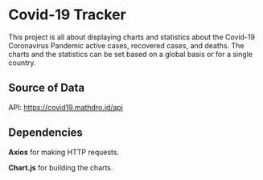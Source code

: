 # Covid-19 Tracker

This project is all about displaying charts and statistics about the Covid-19 Coronavirus Pandemic active cases, recovered cases, and deaths.
The charts and the statistics can be set based on a global basis or for a single country.

## Source of Data

API: https://covid19.mathdro.id/api

## Dependencies

**Axios** for making HTTP requests.

**Chart.js** for building the charts.
